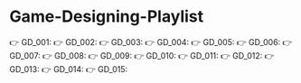 # Game-Designing-Playlist

👉 GD_001: 
👉 GD_002: 
👉 GD_003: 
👉 GD_004: 
👉 GD_005: 
👉 GD_006: 
👉 GD_007: 
👉 GD_008: 
👉 GD_009: 
👉 GD_010: 
👉 GD_011: 
👉 GD_012: 
👉 GD_013: 
👉 GD_014: 
👉 GD_015: 
